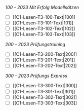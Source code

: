 *100 - 2023 Mit Erfolg Modellsätzen*
- [ ] [[C1-Lesen-T3-100-Text|100]]
- [ ] [[C1-Lesen-T3-101-Text|101]]
- [ ] [[C1-Lesen-T3-102-Text|102]]
- [ ] [[C1-Lesen-T3-103-Text|103]]

*200 - 2023 Prüfungstraining*
- [ ] [[C1-Lesen-T3-200-Text|200]]
- [ ] [[C1-Lesen-T3-201-Text|201]]
- [ ] [[C1-Lesen-T3-202-Text|202]]

*300 - 2023 Prüfungs Express*
- [ ] [[C1-Lesen-T3-300-Text|300]]
- [ ] [[C1-Lesen-T3-301-Text|301]]
- [ ] [[C1-Lesen-T3-302-Text|302]]
- [ ] [[C1-Lesen-T3-303-Text|303]]
